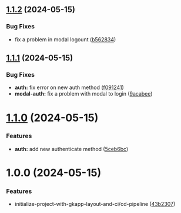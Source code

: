 ## [1.1.2](https://github.com/gkodo/gkodo.github.io/compare/v1.1.1...v1.1.2) (2024-05-15)


### Bug Fixes

* fix a problem in modal logount ([b562834](https://github.com/gkodo/gkodo.github.io/commit/b5628340b79dbcf6049d966a52898397c21cd342))

## [1.1.1](https://github.com/gkodo/gkodo.github.io/compare/v1.1.0...v1.1.1) (2024-05-15)

### Bug Fixes

-   **auth:** fix error on new auth method ([f091241](https://github.com/gkodo/gkodo.github.io/commit/f0912417d5d550432125f98b6d71ccae4292f0b3))
-   **modal-auth:** fix a problem with modal to login ([9acabee](https://github.com/gkodo/gkodo.github.io/commit/9acabee39411efd671f4e1c1472fb9e35534c3e1))

# [1.1.0](https://github.com/gkodo/gkodo.github.io/compare/v1.0.0...v1.1.0) (2024-05-15)

### Features

-   **auth:** add new authenticate method ([5ceb6bc](https://github.com/gkodo/gkodo.github.io/commit/5ceb6bc6ad07b3081985873309fdc0b5cde2907b))

# 1.0.0 (2024-05-15)

### Features

-   initialize-project-with-gkapp-layout-and-ci/cd-pipeline ([43b2307](https://github.com/gkodo/gkodo.github.io/commit/43b2307c15c9c1e8a79bf0edf2c0a29d2b24d4e9))
